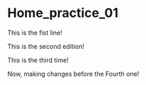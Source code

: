 # Home_practice_01
This is the fist line!

This is the second edition!

This is the third time!

Now, making changes before the Fourth one!